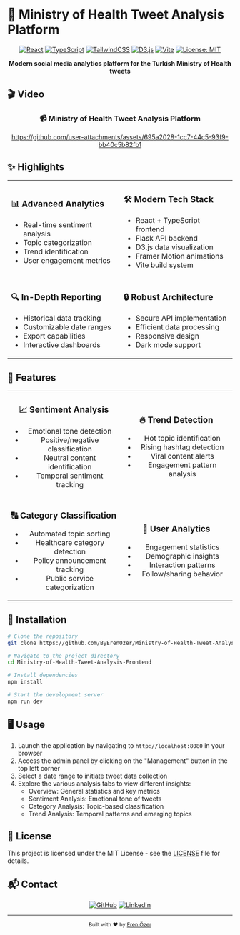 # 🏥 Ministry of Health Tweet Analysis Platform

<div align="center">

[![React](https://img.shields.io/badge/React-61DAFB?style=for-the-badge&logo=react&logoColor=black)](https://reactjs.org/)
[![TypeScript](https://img.shields.io/badge/TypeScript-3178C6?style=for-the-badge&logo=typescript&logoColor=white)](https://www.typescriptlang.org/)
[![TailwindCSS](https://img.shields.io/badge/Tailwind_CSS-38B2AC?style=for-the-badge&logo=tailwind-css&logoColor=white)](https://tailwindcss.com/)
[![D3.js](https://img.shields.io/badge/D3.js-F9A03C?style=for-the-badge&logo=d3.js&logoColor=white)](https://d3js.org/)
[![Vite](https://img.shields.io/badge/Vite-646CFF?style=for-the-badge&logo=vite&logoColor=white)](https://vitejs.dev/)
[![License: MIT](https://img.shields.io/badge/License-MIT-yellow.svg?style=for-the-badge)](https://opensource.org/licenses/MIT)

**Modern social media analytics platform for the Turkish Ministry of Health tweets**

</div align="center">

## 🎬 Video

<div align="center">
  <h3>📹 Ministry of Health Tweet Analysis Platform </h3>
  
  https://github.com/user-attachments/assets/695a2028-1cc7-44c5-93f9-bb40c5b82fb1
</div>


## ✨ Highlights

<div align="center">
<table>
<tr>
<td width="50%">

### 📊 Advanced Analytics

- Real-time sentiment analysis
- Topic categorization
- Trend identification
- User engagement metrics

</td>
<td width="50%">

### 🛠️ Modern Tech Stack

- React + TypeScript frontend
- Flask API backend
- D3.js data visualization
- Framer Motion animations
- Vite build system

</td>
</tr>
<tr>
<td width="50%">

### 🔍 In-Depth Reporting

- Historical data tracking
- Customizable date ranges
- Export capabilities
- Interactive dashboards

</td>
<td width="50%">

### 🔒 Robust Architecture

- Secure API implementation
- Efficient data processing
- Responsive design
- Dark mode support

</td>
</tr>
</table>
</div>

## 🌟 Features

<div align="center">
<table>
<tr>
<td width="50%" align="center">

### 📈 Sentiment Analysis

- Emotional tone detection
- Positive/negative classification
- Neutral content identification
- Temporal sentiment tracking

</td>
<td width="50%" align="center">

### 🔥 Trend Detection

- Hot topic identification
- Rising hashtag detection
- Viral content alerts
- Engagement pattern analysis

</td>
</tr>
<tr>
<td width="50%" align="center">

### 🔠 Category Classification

- Automated topic sorting
- Healthcare category detection
- Policy announcement tracking
- Public service categorization

</td>
<td width="50%" align="center">

### 👥 User Analytics

- Engagement statistics
- Demographic insights
- Interaction patterns
- Follow/sharing behavior

</td>
</tr>
</table>
</div>

## 🚀 Installation

```bash
# Clone the repository
git clone https://github.com/ByErenOzer/Ministry-of-Health-Tweet-Analysis-Frontend.git

# Navigate to the project directory
cd Ministry-of-Health-Tweet-Analysis-Frontend

# Install dependencies
npm install

# Start the development server
npm run dev
```

## 🖥️ Usage

1. Launch the application by navigating to `http://localhost:8080` in your browser
2. Access the admin panel by clicking on the "Management" button in the top left corner
3. Select a date range to initiate tweet data collection
4. Explore the various analysis tabs to view different insights:
   - Overview: General statistics and key metrics
   - Sentiment Analysis: Emotional tone of tweets
   - Category Analysis: Topic-based classification
   - Trend Analysis: Temporal patterns and emerging topics

## 📜 License

This project is licensed under the MIT License - see the [LICENSE](LICENSE) file for details.

## 📬 Contact

<div align="center">
  
[![GitHub](https://img.shields.io/badge/GitHub-ByErenOzer-181717?style=for-the-badge&logo=github)](https://github.com/ByErenOzer)
[![LinkedIn](https://img.shields.io/badge/LinkedIn-ErenOzer-0077B5?style=for-the-badge&logo=linkedin)](https://www.linkedin.com/in/eren-%C3%B6zer/)

</div>

---

<div align="center">
  <sub>Built with ❤️ by <a href="https://github.com/ByErenOzer">Eren Özer</a></sub>
</div>
